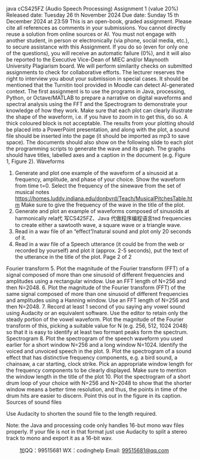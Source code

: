 java cCS425FZ (Audio  Speech Processing) 
Assignment 1 
(value 20%) 
Released date: Tuesday 26
th
 November 2024 
Due date: Sunday 15
th
 December 2024 at 23:59 
This is an open-book, graded assignment. Please cite all references as comments in your 
submissions. You cannot directly reuse a solution from online sources or AI. You must not engage 
with another student, in person or electronically (via phone, social media, etc.), to secure 
assistance with this Assignment. If you do so (even for only one of the questions), you will receive 
an automatic failure (0%), and it will also be reported to the Executive Vice-Dean of MIEC and/or 
Maynooth University Plagiarism board. We will perform similarity checks on submitted 
assignments to check for collaborative efforts. The lecturer reserves the right to interview you 
about your submission in special cases. It should be mentioned that the Turnitin tool provided in 
Moodle can detect AI-generated context. 
The first assignment is to use the programs in Java, processing, Python, or Octave/MATLAB to 
prepare a narrative on digital waveforms and spectral analysis using the FFT and the Spectrogram 
to demonstrate your knowledge of how they work. Make sure that each plot can clearly illustrate 
the shape of the waveform, i.e. if you have to zoom in to get this, do so. A thick coloured block is 
not acceptable. The results from your plotting should be placed into a PowerPoint presentation, 
and along with the plot, a sound file should be inserted into the page (it should be imported as 
mp3 to save space). The documents should also show on the following slide to each plot the 
programming scripts to generate the wave and its graph. The graphs should have titles, labelled 
axes and a caption in the document (e.g. Figure 1, Figure 2). 
Waveforms 
1. Generate and plot one example of the waveform of a sinusoid at a frequency, amplitude, 
and phase of your choice. Show the waveform from time t=0. Select the frequency of the 
sinewave from the set of musical notes 
 https://homes.luddy.indiana.edu/donbyrd/Teach/MusicalPitchesTable.htm 
Make sure to give the frequency of the wave in the title of the plot. 
2. Generate and plot an example of waveforms composed of sinusoids at harmonically 
rela代 写CS425FZ、Java
代做程序编程语言ted frequencies to create either a sawtooth wave, a square wave or a triangle wave. 
3. Read in a wav file of an “effect”/natural sound and plot only 20 seconds of it. 
4. Read in a wav file of a Speech utterance (it could be from the web or recorded by yourself) 
and plot it (approx. 2-5 seconds), put the text of the utterance in the title of the plot. Page 2 of 2 
 
Fourier transform 
5. Plot the magnitude of the Fourier transform (FFT) of a signal composed of more than one 
sinusoid of different frequencies and amplitudes using a rectangular window. Use an FFT 
length of N=256 and then N=2048. 
6. Plot the magnitude of the Fourier transform (FFT) of the same signal composed of more 
than one sinusoid of different frequencies and amplitudes using a Hanning window. Use an 
FFT length of N=256 and then N=2048. 
7. Record at least 1 second of you saying any vowel sound using Audacity or an equivalent 
software. Use the editor to retain only the steady portion of the vowel waveform. Plot the 
magnitude of the Fourier transform of this, picking a suitable value for N (e.g. 256, 512, 
1024 2048) so that it is easy to identify at least two formant peaks form the spectrum. 
Spectrogram 
8. Plot the spectrogram of the speech waveform you used earlier for a short window N=256 
and a long window N=1024. Identify the voiced and unvoiced speech in the plot. 
9. Plot the spectrogram of a sound effect that has distinctive frequency components, e.g. a 
bird sound, a chainsaw, a car starting, clock strike. Pick an appropriate window length for 
the frequency components to be clearly displayed. Make sure to mention the window 
length in the title of the plot 
10. Plot the spectrogram of a short drum loop of your choice with N=256 and N=2048 to show 
that the shorter window means a better time resolution, and thus, the points in time of the 
drum hits are easier to discern. Point this out in the figure in its caption. 
Sources of sound files 
 
Use Audacity to shorten the sound file to the length required. 
 
Note: the Java and processing code only handles 16-but mono wav files properly. If your file is not 
in that format just use Audacity to split a stereo track to mono and export it as a 16-bit wav. 

         
加QQ：99515681  WX：codinghelp  Email: 99515681@qq.com
